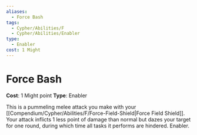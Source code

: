 ```yaml
---
aliases:
  - Force Bash
tags:
  - Cypher/Abilities/F
  - Cypher/Abilities/Enabler
type:
  - Enabler
cost: 1 Might
---
```


# Force Bash

**Cost**: 1 Might point
**Type**: Enabler

This is a pummeling melee attack you make with your [[Compendium/Cypher/Abilities/F/Force-Field-Shield|Force Field Shield]]. Your attack inflicts 1 less point of damage than normal but dazes your target for one round, during which time all tasks it performs are hindered. Enabler.
